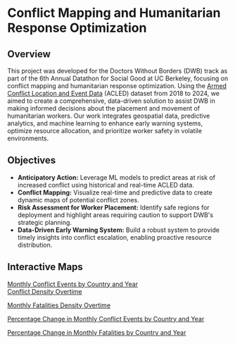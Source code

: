# Conflict Mapping and Humanitarian Response Optimization

## Overview

This project was developed for the Doctors Without Borders (DWB) track as part of the 6th Annual Datathon for Social Good at UC Berkeley, focusing on conflict mapping and humanitarian response optimization. Using the [Armed Conflict Location and Event Data](https://acleddata.com/) (ACLED) dataset from 2018 to 2024, we aimed to create a comprehensive, data-driven solution to assist DWB in making informed decisions about the placement and movement of humanitarian workers. Our work integrates geospatial data, predictive analytics, and machine learning to enhance early warning systems, optimize resource allocation, and prioritize worker safety in volatile environments.

## Objectives
- **Anticipatory Action:** Leverage ML models to predict areas at risk of increased conflict using historical and real-time ACLED data.
- **Conflict Mapping:** Visualize real-time and predictive data to create dynamic maps of potential conflict zones.
- **Risk Assessment for Worker Placement:** Identify safe regions for deployment and highlight areas requiring caution to support DWB's strategic planning.
- **Data-Driven Early Warning System:** Build a robust system to provide timely insights into conflict escalation, enabling proactive resource distribution.

## Interactive Maps
[Monthly Conflict Events by Country and Year](https://anoutsala.github.io/Conflict-Mapping-and-Humanitarian-Response-Optimization/conflict_visualizations/monthly_conflict_events.html)<br>
[Conflict Density Overtime](https://anoutsala.github.io/Conflict-Mapping-and-Humanitarian-Response-Optimization/conflict_visualizations/conflict_density.html)<br>

[Monthly Fatalities Density Overtime](https://anoutsala.github.io/Conflict-Mapping-and-Humanitarian-Response-Optimization/conflict_visualizations/monthly_fatalities.html)<br>

[Percentage Change in Monthly Conflict Events by Country and Year](https://anoutsala.github.io/Conflict-Mapping-and-Humanitarian-Response-Optimization/conflict_visualizations/percent_change_events.html)<br>

[Percentage Change in Monthly Fatalities by Country and Year](https://anoutsala.github.io/Conflict-Mapping-and-Humanitarian-Response-Optimization/conflict_visualizations/percent_change_fatalities.html)

